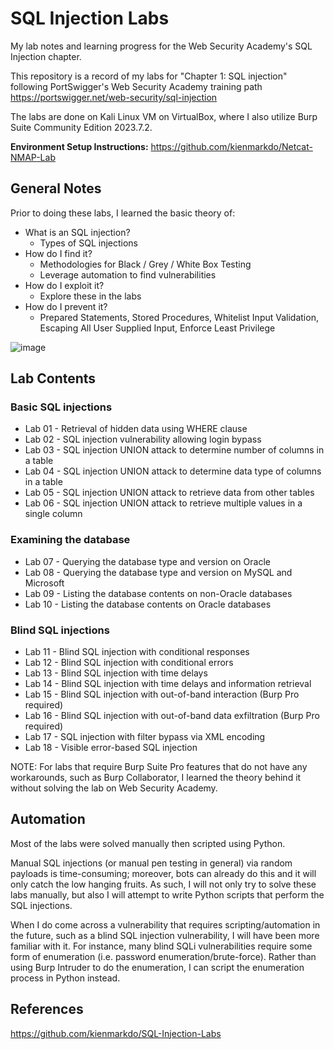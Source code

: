 # SQL Injection Labs
My lab notes and learning progress for the Web Security Academy's SQL Injection chapter.

This repository is a record of my labs for "Chapter 1: SQL injection" following PortSwigger's Web Security Academy training path https://portswigger.net/web-security/sql-injection

The labs are done on Kali Linux VM on VirtualBox, where I also utilize Burp Suite Community Edition 2023.7.2.

**Environment Setup Instructions:** https://github.com/kienmarkdo/Netcat-NMAP-Lab

## General Notes
Prior to doing these labs, I learned the basic theory of:
- What is an SQL injection?
  - Types of SQL injections
- How do I find it?
  - Methodologies for Black / Grey / White Box Testing
  - Leverage automation to find vulnerabilities
- How do I exploit it?
  - Explore these in the labs
- How do I prevent it?
  - Prepared Statements, Stored Procedures, Whitelist Input Validation, Escaping All User Supplied Input, Enforce Least Privilege

![image](https://github.com/kienmarkdo/SQL-Injection-Labs/assets/67518620/33cbdd8a-4a44-4ecd-b429-1683fe381b7e)

## Lab Contents
### Basic SQL injections
- Lab 01 - Retrieval of hidden data using WHERE clause
- Lab 02 - SQL injection vulnerability allowing login bypass
- Lab 03 - SQL injection UNION attack to determine number of columns in a table
- Lab 04 - SQL injection UNION attack to determine data type of columns in a table
- Lab 05 - SQL injection UNION attack to retrieve data from other tables
- Lab 06 - SQL injection UNION attack to retrieve multiple values in a single column
### Examining the database
- Lab 07 - Querying the database type and version on Oracle
- Lab 08 - Querying the database type and version on MySQL and Microsoft
- Lab 09 - Listing the database contents on non-Oracle databases
- Lab 10 - Listing the database contents on Oracle databases
### Blind SQL injections
- Lab 11 - Blind SQL injection with conditional responses
- Lab 12 - Blind SQL injection with conditional errors
- Lab 13 - Blind SQL injection with time delays
- Lab 14 - Blind SQL injection with time delays and information retrieval
- Lab 15 - Blind SQL injection with out-of-band interaction (Burp Pro required)
- Lab 16 - Blind SQL injection with out-of-band data exfiltration (Burp Pro required)
- Lab 17 - SQL injection with filter bypass via XML encoding
- Lab 18 - Visible error-based SQL injection

NOTE: For labs that require Burp Suite Pro features that do not have any workarounds, such as Burp Collaborator, I learned the theory behind it without solving the lab on Web Security Academy.

## Automation
Most of the labs were solved manually then scripted using Python.

Manual SQL injections (or manual pen testing in general) via random payloads is time-consuming; moreover, bots can already do this and it will only catch the low hanging fruits. As such, I will not only try to solve these labs manually, but also I will attempt to write Python scripts that perform the SQL injections.

When I do come across a vulnerability that requires scripting/automation in the future, such as a blind SQL injection vulnerability, I will have been more familiar with it. For instance, many blind SQLi vulnerabilities require some form of enumeration (i.e. password enumeration/brute-force). Rather than using Burp Intruder to do the enumeration, I can script the enumeration process in Python instead.

## References
https://github.com/kienmarkdo/SQL-Injection-Labs

<!-- Written by Kien Do: https://github.com/kienmarkdo/SQL-Injection-Labs -->
